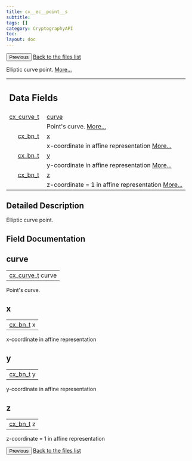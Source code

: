 ```yaml
---
title: cx__ec__point__s
subtitle:
tags: []
category: CryptographyAPI
toc:
layout: doc
---
```


<button class="uk-button uk-button-default uk-button-small uk-margin-medium-top" onclick="history.back()">Previous</button>
<a class="uk-button uk-button-default uk-button-small uk-margin-medium-top crypto-button" href="../../crypto-api/files">Back to the files list</a>


<p>Elliptic curve point.  
 <a href="../cx__ec__point__s#details">More...</a></p>
<table class="memberdecls">
<tr class="heading"><td colspan="4"><h2 class="groupheader"><a name="pub-attribs"></a>
Data Fields</h2></td></tr>
<tr class="memitem:a474bc8df07e877791f9b39dac8f9a8df"><td class="memItemLeft" align="right" valign="top"><a class="el" href="../ox__ec_8h#ada004671ae8fe2032d4c144ed6ebb837">cx_curve_t</a>&#160;</td><td colspan="3" class="memItemRight" valign="bottom"><a class="el" href="../cx__ec__point__s#a474bc8df07e877791f9b39dac8f9a8df">curve</a></td></tr>
<tr class="memdesc:a474bc8df07e877791f9b39dac8f9a8df"><td class="mdescLeft">&#160;</td><td colspan="3" class="mdescRight">Point's curve.  <a href="#a474bc8df07e877791f9b39dac8f9a8df">More...</a><br /></td></tr>
<tr class="memitem:a67c5de9c285914439dc80e48a37685f5"><td class="memItemLeft" align="right" valign="top"><a class="el" href="../ox__bn_8h#a3caccc9ce9a31d3cba31ce1de1194d12">cx_bn_t</a>&#160;</td><td colspan="3" class="memItemRight" valign="bottom"><a class="el" href="../cx__ec__point__s#a67c5de9c285914439dc80e48a37685f5">x</a></td></tr>
<tr class="memdesc:a67c5de9c285914439dc80e48a37685f5"><td class="mdescLeft">&#160;</td><td colspan="3" class="mdescRight">x-coordinate in affine representation  <a href="#a67c5de9c285914439dc80e48a37685f5">More...</a><br /></td></tr>
<tr class="memitem:ac5175780fcee14562febe297915b96eb"><td class="memItemLeft" align="right" valign="top"><a class="el" href="../ox__bn_8h#a3caccc9ce9a31d3cba31ce1de1194d12">cx_bn_t</a>&#160;</td><td colspan="3" class="memItemRight" valign="bottom"><a class="el" href="../cx__ec__point__s#ac5175780fcee14562febe297915b96eb">y</a></td></tr>
<tr class="memdesc:ac5175780fcee14562febe297915b96eb"><td class="mdescLeft">&#160;</td><td colspan="3" class="mdescRight">y-coordinate in affine representation  <a href="#ac5175780fcee14562febe297915b96eb">More...</a><br /></td></tr>
<tr class="memitem:ac5183a1bf7d8cee468a19e93870ab98a"><td class="memItemLeft" align="right" valign="top"><a class="el" href="../ox__bn_8h#a3caccc9ce9a31d3cba31ce1de1194d12">cx_bn_t</a>&#160;</td><td colspan="3" class="memItemRight" valign="bottom"><a class="el" href="../cx__ec__point__s#ac5183a1bf7d8cee468a19e93870ab98a">z</a></td></tr>
<tr class="memdesc:ac5183a1bf7d8cee468a19e93870ab98a"><td class="mdescLeft">&#160;</td><td colspan="3" class="mdescRight">z-coordinate = 1 in affine representation  <a href="#ac5183a1bf7d8cee468a19e93870ab98a">More...</a><br /></td></tr>
</table>
<a name="details" id="details"></a>

## Detailed Description

<div class="textblock"><p>Elliptic curve point. </p>
</div><h2 class="groupheader">Field Documentation</h2>
<a id="a474bc8df07e877791f9b39dac8f9a8df"></a>
<h2 class="memtitle">curve</h2>

<div class="memitem">
<div class="memproto">
      <table class="memname">
        <tr>
          <td class="memname"><a class="el" href="../ox__ec_8h#ada004671ae8fe2032d4c144ed6ebb837">cx_curve_t</a> curve</td>
        </tr>
      </table>
</div><div class="memdoc">

<p>Point's curve. </p>

</div>
</div>
<a id="a67c5de9c285914439dc80e48a37685f5"></a>
<h2 class="memtitle">x</h2>

<div class="memitem">
<div class="memproto">
      <table class="memname">
        <tr>
          <td class="memname"><a class="el" href="../ox__bn_8h#a3caccc9ce9a31d3cba31ce1de1194d12">cx_bn_t</a> x</td>
        </tr>
      </table>
</div><div class="memdoc">

<p>x-coordinate in affine representation </p>

</div>
</div>
<a id="ac5175780fcee14562febe297915b96eb"></a>
<h2 class="memtitle">y</h2>

<div class="memitem">
<div class="memproto">
      <table class="memname">
        <tr>
          <td class="memname"><a class="el" href="../ox__bn_8h#a3caccc9ce9a31d3cba31ce1de1194d12">cx_bn_t</a> y</td>
        </tr>
      </table>
</div><div class="memdoc">

<p>y-coordinate in affine representation </p>

</div>
</div>
<a id="ac5183a1bf7d8cee468a19e93870ab98a"></a>
<h2 class="memtitle">z</h2>

<div class="memitem">
<div class="memproto">
      <table class="memname">
        <tr>
          <td class="memname"><a class="el" href="../ox__bn_8h#a3caccc9ce9a31d3cba31ce1de1194d12">cx_bn_t</a> z</td>
        </tr>
      </table>
</div><div class="memdoc">

<p>z-coordinate = 1 in affine representation </p>

</div>
</div>
<button class="uk-button uk-button-default uk-button-small uk-margin-medium-top" onclick="history.back()">Previous</button>
<a class="uk-button uk-button-default uk-button-small uk-margin-medium-top crypto-button" href="../../crypto-api/files">Back to the files list</a>
